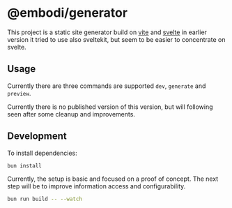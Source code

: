 # @embodi/generator

This project is a static site generator build on [vite]() and [svelte]() in earlier version it tried to use also sveltekit, but seem to be easier to concentrate on svelte.

## Usage

Currently there are three commands are supported `dev`, `generate` and `preview`.

Currently there is no published version of this version, but will following seen after some cleanup and improvements.


## Development

To install dependencies:

```bash
bun install
```

Currently, the setup is basic and focused on a proof of concept. The next step will be to improve information access and configurability.
```bash
bun run build -- --watch
```


